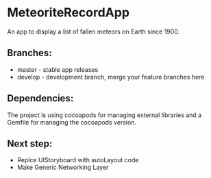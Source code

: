 # MeteoriteRecordApp
An app to display a list of fallen meteors on Earth since 1900.


## Branches:

* master - stable app releases
* develop - development branch, merge your feature branches here

## Dependencies:

The project is using cocoapods for managing external libraries and a Gemfile for managing the cocoapods version.

## Next step:

*  Replce UIStoryboard with autoLayout code
*  Make Generic Networking Layer

